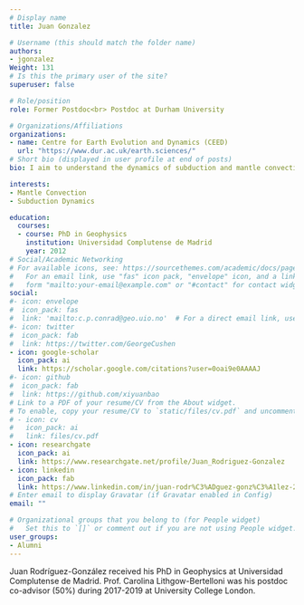 ```yaml
---
# Display name
title: Juan Gonzalez

# Username (this should match the folder name)
authors:
- jgonzalez
Weight: 131
# Is this the primary user of the site?
superuser: false

# Role/position
role: Former Postdoc<br> Postdoc at Durham University

# Organizations/Affiliations
organizations:
- name: Centre for Earth Evolution and Dynamics (CEED)
  url: "https://www.dur.ac.uk/earth.sciences/"
# Short bio (displayed in user profile at end of posts)
bio: I aim to understand the dynamics of subduction and mantle convection and its geological, geochemical, and geophysical implications.

interests:
- Mantle Convection
- Subduction Dynamics

education:
  courses:
  - course: PhD in Geophysics
    institution: Universidad Complutense de Madrid
    year: 2012
# Social/Academic Networking
# For available icons, see: https://sourcethemes.com/academic/docs/page-builder/#icons
#   For an email link, use "fas" icon pack, "envelope" icon, and a link in the
#   form "mailto:your-email@example.com" or "#contact" for contact widget.
social:
#- icon: envelope
#  icon_pack: fas
#  link: 'mailto:c.p.conrad@geo.uio.no'  # For a direct email link, use "mailto:test@example.org".
#- icon: twitter
#  icon_pack: fab
#  link: https://twitter.com/GeorgeCushen
- icon: google-scholar
  icon_pack: ai
  link: https://scholar.google.com/citations?user=0oai9e0AAAAJ
#- icon: github
#  icon_pack: fab
#  link: https://github.com/xiyuanbao
# Link to a PDF of your resume/CV from the About widget.
# To enable, copy your resume/CV to `static/files/cv.pdf` and uncomment the lines below.
# - icon: cv
#   icon_pack: ai
#   link: files/cv.pdf
- icon: researchgate
  icon_pack: ai
  link: https://www.researchgate.net/profile/Juan_Rodriguez-Gonzalez
- icon: linkedin
  icon_pack: fab
  link: https://www.linkedin.com/in/juan-rodr%C3%ADguez-gonz%C3%A1lez-28016337/?locale=en_US
# Enter email to display Gravatar (if Gravatar enabled in Config)
email: ""

# Organizational groups that you belong to (for People widget)
#   Set this to `[]` or comment out if you are not using People widget.
user_groups:
- Alumni
---
```


Juan Rodríguez-González received his PhD in Geophysics at Universidad Complutense de Madrid. Prof. Carolina Lithgow-Bertelloni was his postdoc co-advisor (50%) during 2017-2019 at University College London. 

